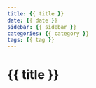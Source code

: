 ```yaml
---
title: {{ title }}
date: {{ date }}
sidebar: {{ sidebar }}
categories: {{ category }}
tags: {{ tag }}
---
```


# {{ title }}
